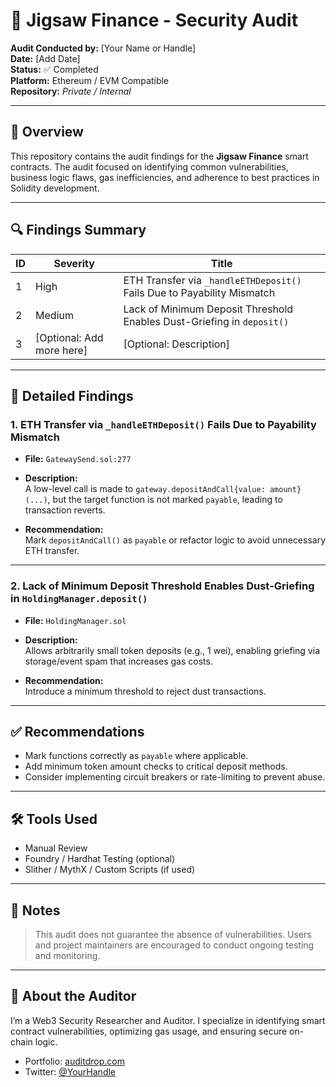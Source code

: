 # 🧩 Jigsaw Finance - Security Audit

**Audit Conducted by:** [Your Name or Handle]  
**Date:** [Add Date]  
**Status:** ✅ Completed  
**Platform:** Ethereum / EVM Compatible  
**Repository:** _Private / Internal_

---

## 📌 Overview

This repository contains the audit findings for the **Jigsaw Finance** smart contracts. The audit focused on identifying common vulnerabilities, business logic flaws, gas inefficiencies, and adherence to best practices in Solidity development.

---

## 🔍 Findings Summary

| ID  | Severity | Title                                                             |
|-----|----------|-------------------------------------------------------------------|
| 1   | High     | ETH Transfer via `_handleETHDeposit()` Fails Due to Payability Mismatch |
| 2   | Medium   | Lack of Minimum Deposit Threshold Enables Dust-Griefing in `deposit()` |
| 3   | [Optional: Add more here] | [Optional: Description] |

---

## 📂 Detailed Findings

### 1. ETH Transfer via `_handleETHDeposit()` Fails Due to Payability Mismatch

- **File:** `GatewaySend.sol:277`
- **Description:**  
  A low-level call is made to `gateway.depositAndCall{value: amount}(...)`, but the target function is not marked `payable`, leading to transaction reverts.

- **Recommendation:**  
  Mark `depositAndCall()` as `payable` or refactor logic to avoid unnecessary ETH transfer.

---

### 2. Lack of Minimum Deposit Threshold Enables Dust‑Griefing in `HoldingManager.deposit()`

- **File:** `HoldingManager.sol`
- **Description:**  
  Allows arbitrarily small token deposits (e.g., 1 wei), enabling griefing via storage/event spam that increases gas costs.

- **Recommendation:**  
  Introduce a minimum threshold to reject dust transactions.

---

## ✅ Recommendations

- Mark functions correctly as `payable` where applicable.
- Add minimum token amount checks to critical deposit methods.
- Consider implementing circuit breakers or rate-limiting to prevent abuse.

---

## 🛠️ Tools Used

- Manual Review
- Foundry / Hardhat Testing (optional)
- Slither / MythX / Custom Scripts (if used)

---

## 📎 Notes

> This audit does not guarantee the absence of vulnerabilities. Users and project maintainers are encouraged to conduct ongoing testing and monitoring.

---

## 🧠 About the Auditor

I’m a Web3 Security Researcher and Auditor. I specialize in identifying smart contract vulnerabilities, optimizing gas usage, and ensuring secure on-chain logic.

- Portfolio: [auditdrop.com](https://auditdrop.com)
- Twitter: [@YourHandle](https://twitter.com/yourhandle)

